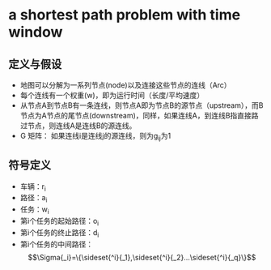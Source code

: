 # a shortest path problem with time window

## 定义与假设

* 地图可以分解为一系列节点(node)以及连接这些节点的连线（Arc）
* 每个连线有一个权重(w)，即为运行时间（长度/平均速度）
* 从节点A到节点B有一条连线，则节点A即为节点B的源节点（upstream），而B节点为A节点的尾节点(downstream)，同样，如果连线A，到连线B指直接路过节点，则连线A是连线B的源连线。
* G 矩阵： 如果连线i是连线j的源连线，则为g<sub>ij</sub>为1

## 符号定义
* 车辆：r<sub>i</sub>
* 路径：a<sub>i</sub>
* 任务：w<sub>i</sub>
* 第i个任务的起始路径：o<sub>i</sub>
* 第i个任务的终止路径：d<sub>i</sub>
* 第i个任务的中间路径：$$\Sigma{_i}=\{\sideset{^i}{_1},\sideset{^i}{_2}...\sideset{^i}{_q}\}$$